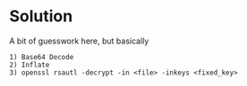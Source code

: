 # Solution

A bit of guesswork here, but basically

```
1) Base64 Decode
2) Inflate
3) openssl rsautl -decrypt -in <file> -inkeys <fixed_key>
```
